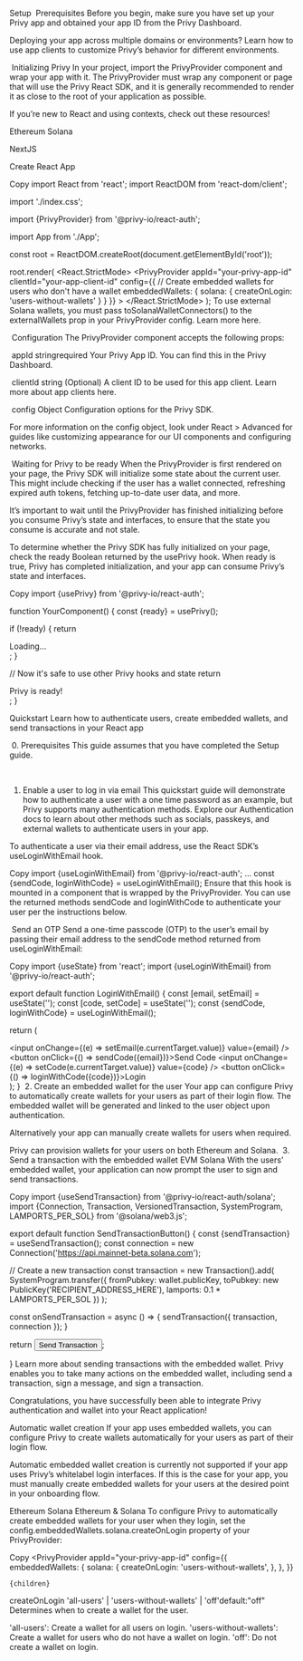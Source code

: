 Setup
​
Prerequisites
Before you begin, make sure you have set up your Privy app and obtained your app ID from the Privy Dashboard.

Deploying your app across multiple domains or environments? Learn how to use app clients to customize Privy’s behavior for different environments.

​
Initializing Privy
In your project, import the PrivyProvider component and wrap your app with it. The PrivyProvider must wrap any component or page that will use the Privy React SDK, and it is generally recommended to render it as close to the root of your application as possible.

If you’re new to React and using contexts, check out these resources!

Ethereum
Solana

NextJS

Create React App

Copy
import React from 'react';
import ReactDOM from 'react-dom/client';

import './index.css';

import {PrivyProvider} from '@privy-io/react-auth';

import App from './App';

const root = ReactDOM.createRoot(document.getElementById('root'));

root.render(
  <React.StrictMode>
    <PrivyProvider
      appId="your-privy-app-id"
      clientId="your-app-client-id"
      config={{
        // Create embedded wallets for users who don't have a wallet
        embeddedWallets: {
          solana: {
            createOnLogin: 'users-without-wallets'
          }
        }
      }}
    >
      <App />
    </PrivyProvider>
  </React.StrictMode>
);
To use external Solana wallets, you must pass toSolanaWalletConnectors() to the externalWallets prop in your PrivyProvider config. Learn more here.

​
Configuration
The PrivyProvider component accepts the following props:

​
appId
stringrequired
Your Privy App ID. You can find this in the Privy Dashboard.

​
clientId
string
(Optional) A client ID to be used for this app client. Learn more about app clients here.

​
config
Object
Configuration options for the Privy SDK.

For more information on the config object, look under React > Advanced for guides like customizing appearance for our UI components and configuring networks.

​
Waiting for Privy to be ready
When the PrivyProvider is first rendered on your page, the Privy SDK will initialize some state about the current user. This might include checking if the user has a wallet connected, refreshing expired auth tokens, fetching up-to-date user data, and more.

It’s important to wait until the PrivyProvider has finished initializing before you consume Privy’s state and interfaces, to ensure that the state you consume is accurate and not stale.

To determine whether the Privy SDK has fully initialized on your page, check the ready Boolean returned by the usePrivy hook. When ready is true, Privy has completed initialization, and your app can consume Privy’s state and interfaces.


Copy
import {usePrivy} from '@privy-io/react-auth';

function YourComponent() {
  const {ready} = usePrivy();

  if (!ready) {
    return <div>Loading...</div>;
  }

  // Now it's safe to use other Privy hooks and state
  return <div>Privy is ready!</div>;
}




Quickstart
Learn how to authenticate users, create embedded wallets, and send transactions in your React app

​
0. Prerequisites
This guide assumes that you have completed the Setup guide.

​
1. Enable a user to log in via email
This quickstart guide will demonstrate how to authenticate a user with a one time password as an example, but Privy supports many authentication methods. Explore our Authentication docs to learn about other methods such as socials, passkeys, and external wallets to authenticate users in your app.

To authenticate a user via their email address, use the React SDK’s useLoginWithEmail hook.


Copy
import {useLoginWithEmail} from '@privy-io/react-auth';
...
const {sendCode, loginWithCode} = useLoginWithEmail();
Ensure that this hook is mounted in a component that is wrapped by the PrivyProvider. You can use the returned methods sendCode and loginWithCode to authenticate your user per the instructions below.

​
Send an OTP
Send a one-time passcode (OTP) to the user’s email by passing their email address to the sendCode method returned from useLoginWithEmail:


Copy
import {useState} from 'react';
import {useLoginWithEmail} from '@privy-io/react-auth';

export default function LoginWithEmail() {
  const [email, setEmail] = useState('');
  const [code, setCode] = useState('');
  const {sendCode, loginWithCode} = useLoginWithEmail();

  return (
    <div>
      <input onChange={(e) => setEmail(e.currentTarget.value)} value={email} />
      <button onClick={() => sendCode({email})}>Send Code</button>
      <input onChange={(e) => setCode(e.currentTarget.value)} value={code} />
      <button onClick={() => loginWithCode({code})}>Login</button>
    </div>
  );
}
​
2. Create an embedded wallet for the user
Your app can configure Privy to automatically create wallets for your users as part of their login flow. The embedded wallet will be generated and linked to the user object upon authentication.

Alternatively your app can manually create wallets for users when required.

Privy can provision wallets for your users on both Ethereum and Solana.
​
3. Send a transaction with the embedded wallet
EVM
Solana
With the users’ embedded wallet, your application can now prompt the user to sign and send transactions.


Copy
import {useSendTransaction} from '@privy-io/react-auth/solana';
import {Connection, Transaction, VersionedTransaction, SystemProgram, LAMPORTS_PER_SOL} from '@solana/web3.js';

export default function SendTransactionButton() {
  const {sendTransaction} = useSendTransaction();
  const connection = new Connection('https://api.mainnet-beta.solana.com');

  // Create a new transaction
  const transaction = new Transaction().add(
    SystemProgram.transfer({
      fromPubkey: wallet.publicKey,
      toPubkey: new PublicKey('RECIPIENT_ADDRESS_HERE'),
      lamports: 0.1 * LAMPORTS_PER_SOL
    })
  );

  const onSendTransaction = async () => {
    sendTransaction({
      transaction,
      connection
    });
  }

  return <button onClick={onSendTransaction}>Send Transaction</button>;

}
Learn more about sending transactions with the embedded wallet. Privy enables you to take many actions on the embedded wallet, including send a transaction, sign a message, and sign a transaction.

Congratulations, you have successfully been able to integrate Privy authentication and wallet into your React application!



Automatic wallet creation
If your app uses embedded wallets, you can configure Privy to create wallets automatically for your users as part of their login flow.

Automatic embedded wallet creation is currently not supported if your app uses Privy’s whitelabel login interfaces. If this is the case for your app, you must manually create embedded wallets for your users at the desired point in your onboarding flow.

Ethereum
Solana
Ethereum & Solana
To configure Privy to automatically create embedded wallets for your user when they login, set the config.embeddedWallets.solana.createOnLogin property of your PrivyProvider:


Copy
<PrivyProvider
    appId="your-privy-app-id"
    config={{
        embeddedWallets: {
            solana: {
                createOnLogin: 'users-without-wallets',
            },
        },
    }}
>
    {children}
</PrivyProvider>
​
createOnLogin
'all-users' | 'users-without-wallets' | 'off'default:"off"
Determines when to create a wallet for the user.

'all-users': Create a wallet for all users on login.
'users-without-wallets': Create a wallet for users who do not have a wallet on login.
'off': Do not create a wallet on login.